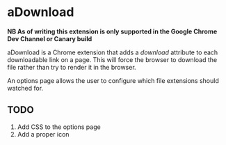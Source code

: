 aDownload
=========
__NB As of writing this extension is only supported in the Google Chrome Dev Channel or Canary build__

aDownload is a Chrome extension that adds a *download* attribute to each downloadable link on a page. This will force the browser to download the file rather than try to render it in the browser.

An options page allows the user to configure which file extensions should watched for. 

TODO
----
1. Add CSS to the options page
2. Add a proper icon
